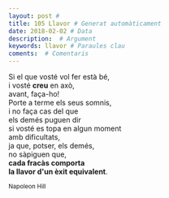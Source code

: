 ```yaml
---
layout: post #
title: 105 Llavor # Generat automàticament
date: 2018-02-02 # Data
description:  # Argument
keywords: llavor # Paraules clau
coments:  # Comentaris
---
```


Si el que vosté vol fer està bé, <br />
i vosté **creu** en axò, <br />
avant, faça-ho! <br />
Porte a terme els seus somnis, <br />
i no faça cas del que <br />
els demés puguen dir <br />
si vosté es topa en algun moment <br />
amb dificultats, <br />
ja que, potser, els demés, <br />
no sàpiguen que, <br />
**cada fracàs comporta <br />
la llavor d'un èxit equivalent**.

<small>Napoleon Hill</small>

